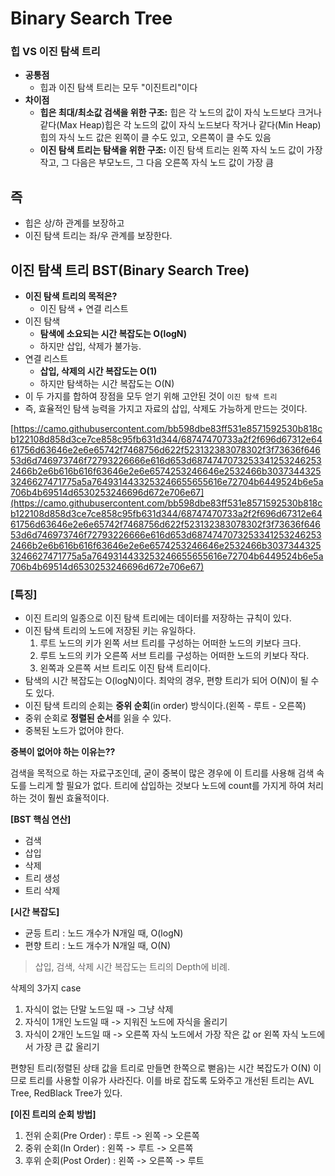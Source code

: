 # Binary Search Tree

### 힙 VS 이진 탐색 트리

- **공통점**
    - 힙과 이진 탐색 트리는 모두 "이진트리"이다
- **차이점**
    - **힙은 최대/최소값 검색을 위한 구조:** 힙은 각 노드의 값이 자식 노드보다 크거나 같다(Max Heap)힙은 각 노드의 값이 자식 노드보다 작거나 같다(Min Heap)힙의 자식 노드 값은 왼쪽이 클 수도 있고, 오른쪽이 클 수도 있음
    - **이진 탐색 트리는 탐색을 위한 구조:** 이진 탐색 트리는 왼쪽 자식 노드 값이 가장 작고, 그 다음은 부모노드, 그 다음 오른쪽 자식 노드 값이 가장 큼

## 즉

- 힙은 상/하 관계를 보장하고
- 이진 탐색 트리는 좌/우 관계를 보장한다.

## **이진 탐색 트리 BST(Binary Search Tree)**

- **이진 탐색 트리의 목적은?**
    - 이진 탐색 + 연결 리스트
- 이진 탐색
    - **탐색에 소요되는 시간 복잡도는 O(logN)**
    - 하지만 삽입, 삭제가 불가능.
- 연결 리스트
    - **삽입, 삭제의 시간 복잡도는 O(1)**
    - 하지만 탐색하는 시간 복잡도는 O(N)
- 이 두 가지를 합하여 장점을 모두 얻기 위해 고안된 것이 `이진 탐색 트리`
- 즉, 효율적인 탐색 능력을 가지고 자료의 삽입, 삭제도 가능하게 만드는 것이다.

[https://camo.githubusercontent.com/bb598dbe83ff531e8571592530b818cb122108d858d3ce7ce858c95fb631d344/68747470733a2f2f696d67312e6461756d63646e2e6e65742f7468756d622f523132383078302f3f73636f64653d6d746973746f72793226666e616d653d68747470732533412532462532466b2e6b616b616f63646e2e6e6574253246646e2532466b30373443253246627471775a5a7649314433253246655655616e72704b6449524b6e5a706b4b69514d6530253246696d672e706e67](https://camo.githubusercontent.com/bb598dbe83ff531e8571592530b818cb122108d858d3ce7ce858c95fb631d344/68747470733a2f2f696d67312e6461756d63646e2e6e65742f7468756d622f523132383078302f3f73636f64653d6d746973746f72793226666e616d653d68747470732533412532462532466b2e6b616b616f63646e2e6e6574253246646e2532466b30373443253246627471775a5a7649314433253246655655616e72704b6449524b6e5a706b4b69514d6530253246696d672e706e67)

### **[특징]**

- 이진 트리의 일종으로 이진 탐색 트리에는 데이터를 저장하는 규칙이 있다.
- 이진 탐색 트리의 노드에 저장된 키는 유일하다.
    1. 루트 노드의 키가 왼쪽 서브 트리를 구성하는 어떠한 노드의 키보다 크다.
    2. 루트 노드의 키가 오른쪽 서브 트리를 구성하는 어떠한 노드의 키보다 작다.
    3. 왼쪽과 오른쪽 서브 트리도 이진 탐색 트리이다.
- 탐색의 시간 복잡도는 O(logN)이다. 최악의 경우, 편향 트리가 되어 O(N)이 될 수도 있다.
- 이진 탐색 트리의 순회는 **중위 순회**(in order) 방식이다.(왼쪽 - 루트 - 오른쪽)
- 중위 순회로 **정렬된 순서**를 읽을 수 있다.
- 중복된 노드가 없어야 한다.

**중복이 없어야 하는 이유는??**

검색을 목적으로 하는 자료구조인데, 굳이 중복이 많은 경우에 이 트리를 사용해 검색 속도를 느리게 할 필요가 없다. 트리에 삽입하는 것보다 노드에 count를 가지게 하여 처리하는 것이 훨씬 효율적이다.

**[BST 핵심 연산]**

- 검색
- 삽입
- 삭제
- 트리 생성
- 트리 삭제

**[시간 복잡도]**

- 균등 트리 : 노드 개수가 N개일 때, O(logN)
- 편향 트리 : 노드 개수가 N개일 때, O(N)

> 삽입, 검색, 삭제 시간 복잡도는 트리의 Depth에 비례.

삭제의 3가지 case

1. 자식이 없는 단말 노드일 때 -> 그냥 삭제
2. 자식이 1개인 노드일 때 -> 지워진 노드에 자식을 올리기
3. 자식이 2개인 노드일 때 -> 오른쪽 자식 노드에서 가장 작은 값 or 왼쪽 자식 노드에서 가장 큰 값 올리기

편향된 트리(정렬된 상태 값을 트리로 만들면 한쪽으로 뻗음)는 시간 복잡도가 O(N) 이므로 트리를 사용할 이유가 사라진다. 이를 바로 잡도록 도와주고 개선된 트리는 AVL Tree, RedBlack Tree가 있다.

**[이진 트리의 순회 방법]**

1. 전위 순회(Pre Order) : 루트 -> 왼쪽 -> 오른쪽
2. 중위 순회(In Order) : 왼쪽 -> 루트 -> 오른쪽
3. 후위 순회(Post Order) : 왼쪽 -> 오른쪽 -> 루트